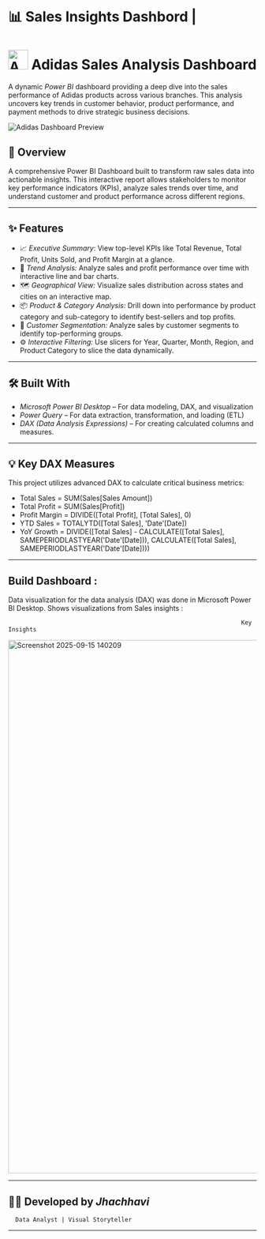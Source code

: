# 📊 Sales Insights Dashbord | 
# <img src= "https://www.google.com/search?q=adidas+logo&oq=adidas+logo&gs_lcrp=EgZjaHJvbWUyDAgAEEUYORixAxiABDIKCAEQABixAxiABDIHCAIQABiABDIHCAMQABiABDIHCAQQABiABDIHCAUQABiABDIHCAYQABiABDIHCAcQABiABDIHCAgQABiABDIHCAkQABiABNIBCjE0OTczajBqMTWoAgiwAgHxBeGOoxHLwCyg&sourceid=chrome&ie=UTF-8#vhid=hRwr6wlK0it0lM&vssid=_HtLHaOClFcuZseMP35GA8Ak_42" alt="Adidas Logo" width="40"/> Adidas Sales Analysis Dashboard

A dynamic *Power BI* dashboard providing a deep dive into the sales performance of Adidas products across various branches. This analysis uncovers key trends in customer behavior, product performance, and payment methods to drive strategic business decisions.

![Adidas Dashboard Preview](images/dashboard-preview.png) 


## 📖  Overview
A comprehensive Power BI Dashboard built to transform raw sales data into actionable insights. This interactive report allows stakeholders to monitor key performance indicators (KPIs), analyze sales trends over time, and understand customer and product performance across different regions.

---
 ## ✨ Features
- 📈 *Executive Summary*: View top-level KPIs like Total Revenue, Total Profit, Units Sold, and Profit Margin at a glance.
- 📅 *Trend Analysis:* Analyze sales and profit performance over time with interactive line and bar charts.
- 🗺️ *Geographical View:* Visualize sales distribution across states and cities on an interactive map.
- 📦 *Product & Category Analysis:* Drill down into performance by product category and sub-category to identify best-sellers and top profits.
- 👥 *Customer Segmentation:* Analyze sales by customer segments to identify top-performing groups.
- ⚙️ *Interactive Filtering:* Use slicers for Year, Quarter, Month, Region, and Product Category to slice the data dynamically.

 
---
 ## 🛠️ Built With
- *Microsoft Power BI Desktop* – For data modeling, DAX, and visualization
- *Power Query* – For data extraction, transformation, and loading (ETL)
- *DAX (Data Analysis Expressions)* – For creating calculated columns and measures. 

---
## 💡 Key DAX Measures
This project utilizes advanced DAX to calculate critical business metrics:
- Total Sales = SUM(Sales[Sales Amount])
- Total Profit = SUM(Sales[Profit])
- Profit Margin = DIVIDE([Total Profit], [Total Sales], 0)
- YTD Sales = TOTALYTD([Total Sales], 'Date'[Date])
- YoY Growth = DIVIDE([Total Sales] - CALCULATE([Total Sales], SAMEPERIODLASTYEAR('Date'[Date])), CALCULATE([Total Sales], SAMEPERIODLASTYEAR('Date'[Date])))

---
##  Build Dashboard :
Data visualization for the data analysis (DAX) was done in Microsoft Power BI Desktop.
Shows visualizations from Sales insights :

                                                                      Key Insights
<img width="1920" height="1080" alt="Screenshot 2025-09-15 140209" src="https://github.com/user-attachments/assets/f948564b-a739-4301-ad17-e4dfeafc6e2e" />


---
## 👩‍💻 Developed by *Jhachhavi*
      Data Analyst | Visual Storyteller 
---


